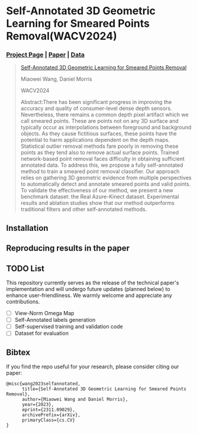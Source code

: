 # Self-Annotated 3D Geometric Learning for Smeared Points Removal(WACV2024)

### [Project Page](https://github.com/wangmiaowei/wacv2024_smearedremover.git)  | [Paper](https://arxiv.org/abs/2311.09029) | [Data](https://github.com/wangmiaowei/wacv2024_smearedremover.git)


> [Self-Annotated 3D Geometric Learning for Smeared Points Removal](https://github.com/wangmiaowei/wacv2024_smearedremover.git)
>
> Miaowei Wang, Daniel Morris 
>
> WACV2024
> 
> Abstract:There has been significant progress in improving the accuracy and quality of consumer-level dense depth sensors. Nevertheless, there remains a common depth pixel artifact which we call smeared points. These are points not on any 3D surface and typically occur as interpolations between foreground and background objects. As they cause fictitious surfaces, these points have the potential to harm applications dependent on the depth maps. Statistical outlier removal methods fare poorly in removing these points as they tend also to remove actual surface points. Trained network-based point removal faces difficulty in obtaining sufficient annotated data. To address this, we propose a fully self-annotated method to train a smeared point removal classifier. Our approach relies on gathering 3D geometric evidence from multiple perspectives to automatically detect and annotate smeared points and valid points. To validate the effectiveness of our method, we present a new benchmark dataset: the Real Azure-Kinect dataset. Experimental results and ablation studies show that our method outperforms traditional filters and other self-annotated methods.

## Installation

## Reproducing results in the paper
## TODO List

This repository currently serves as the release of the technical paper's implementation and will undergo future updates (planned below) to enhance user-friendliness. We warmly welcome and appreciate any contributions.
- [ ] View-Norm Omega Map 
- [ ] Self-Annotated labels generation
- [ ] Self-supervised training and validation code
- [ ] Dataset for evaluation

## Bibtex

If you find the repo useful for your research, please consider citing our paper:

```
@misc{wang2023selfannotated,
      title={Self-Annotated 3D Geometric Learning for Smeared Points Removal}, 
      author={Miaowei Wang and Daniel Morris},
      year={2023},
      eprint={2311.09029},
      archivePrefix={arXiv},
      primaryClass={cs.CV}
}
```
